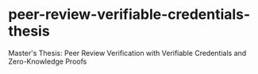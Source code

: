 # peer-review-verifiable-credentials-thesis
Master's Thesis: Peer Review Verification with Verifiable Credentials and Zero-Knowledge Proofs
